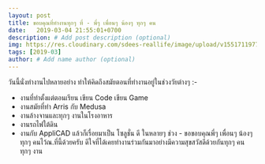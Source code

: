 ```yaml
---
layout: post
title: ขอบคุณที่ทำงานทุกๆ ที่ - พี่ๆ เพื่อนๆ น้องๆ ทุกๆ คน
date:   2019-03-04 21:55:01+0700
description: # Add post description (optional)
img: https://res.cloudinary.com/sdees-reallife/image/upload/v1551711977/2013-11-13_21.01.07.jpg # Add image post (optional)
tags: [2019-03]
author: # Add name author (optional)
---
```

วันนี้นั่งทำงานไปหลายอย่าง ทำให้คิดถึงสมัยตอนที่ทำงานอยู่ในช่วงวัยต่างๆ :-
- งานที่ทำตั้งแต่ตอนเรียน เขียน Code เขียน Game
- งานสมัยที่ทำ Arris กับ Medusa
- งานล้างจานและทุกๆ งานในโรงอาหาร
- งานรถไฟใต้ดิน
- งานกับ AppliCAD
แล้วก็เรื่อยมาเป็น โซลูชั่น ดี ในหลายๆ ช่วง - ขอขอบคุณพี่ๆ เพื่อนๆ น้องๆ ทุกๆ คนไว้ณ.ที่นี้ด้วยครับ ดีใจที่ได้เคยทำงานร่วมกันมาอย่างมีความสุขสวัสดีด้วยกันทุกๆ คน ทุกๆ งาน
